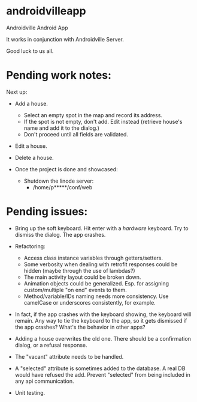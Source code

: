 # androidvilleapp
Androidville Android App

It works in conjunction with Androidville Server.

Good luck to us all.


Pending work notes:
===================

Next up:
 - Add a house.
   - Select an empty spot in the map and record its address.
   - If the spot is not empty, don't add.  Edit instead (retrieve house's name and add it to the dialog.)
   - Don't proceed until all fields are validated.
 
 - Edit a house.
 
 - Delete a house.
 
 - Once the project is done and showcased:
   - Shutdown the linode server:
     - /home/p*****/conf/web

Pending issues:
===============

- Bring up the soft keyboard.  Hit enter with a _hardware_ keyboard.  Try to dismiss the dialog.  The app crashes.

- Refactoring:
  - Access class instance variables through getters/setters.
  - Some verbosity when dealing with retrofit responses could be hidden (maybe through the use of lambdas?)
  - The main activity layout could be broken down.
  - Animation objects could be generalized.  Esp. for assigning custom/multiple "on end" events to them.
  - Method/variable/IDs naming needs more consistency.  Use camelCase or underscores consistently, for example.

- In fact, if the app crashes with the keyboard showing, the keyboard will remain.  Any way to tie the keyboard to the app, so it gets dismissed if the app crashes?  What's the behavior in other apps?

- Adding a house overwrites the old one.  There should be a confirmation dialog, or a refusal response.

- The "vacant" attribute needs to be handled.

- A "selected" attribute is sometimes added to the database.  A real DB would have refused the add.  Prevent "selected" from being included in any api communication.

- Unit testing.
